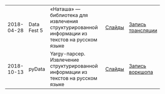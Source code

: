 <table>
<tr>
<td>
2018-04-28
</td>
<td>
Data Fest 5
</td>
<td>
«Наташа» — библиотека для извлечения структурированной информации из текстов на русском языке
</td>
<td>
<a href="https://github.com/natasha/natasha-talks/blob/master/2018-04-28_datafest5.pdf">Слайды</a>
</td>
<td>
<a href="https://www.youtube.com/watch?v=eB4VfG7WLPY">Запись трансляции</a>
</td>
</tr>

<tr>
<td>
2018-10-13
</td>
<td>
pyData
</td>
<td>
Yargy-парсер. Извлечение структурированной информации из текстов на русском языке
</td>
<td>
<a href="https://github.com/natasha/natasha-talks/blob/master/2018-10-13_pydata.pdf">Слайды</a>
</td>
<td>
<a href="https://www.youtube.com/watch?v=NQxzx0qYgK8">Запись воркшопа</a>
</td>
</tr>
</table>
